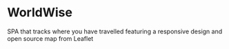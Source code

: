 # WorldWise

SPA that tracks where you have travelled featuring a responsive design and open source map from Leaflet
